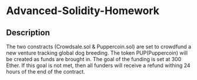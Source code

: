 # Advanced-Solidity-Homework

## Description
The two constracts (Crowdsale.sol & Puppercoin.sol) are set to crowdfund a new venture tracking global dog breeding. The token PUP(Puppercoin) will be created as funds are brought in. The goal of the funding is set at 300 Ether. If this goal is not met, then all funders will receive a refund withing 24 hours of the end of the contract. 